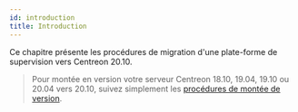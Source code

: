 ```yaml
---
id: introduction
title: Introduction
---
```


Ce chapitre présente les procédures de migration d'une plate-forme de
supervision vers Centreon 20.10.

> Pour montée en version votre serveur Centreon 18.10, 19.04, 19.10 ou 20.04
> vers 20.10, suivez simplement les [procédures de montée de
> version](../upgrade/introduction.html).
